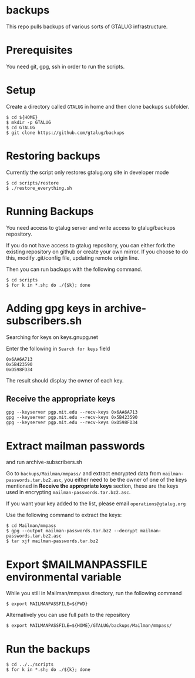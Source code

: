 backups
=======

This repo pulls backups of various sorts of GTALUG infrastructure.

# Prerequisites

You need git, gpg, ssh in order to run the scripts.

# Setup

Create a directory called `GTALUG` in home and then clone backups subfolder.

    $ cd ${HOME}
    $ mkdir -p GTALUG
    $ cd GTALUG
    $ git clone https://github.com/gtalug/backups

# Restoring backups

Currently the script only restores gtalug.org site in developer mode

    $ cd scripts/restore
    $ ./restore_everything.sh

# Running Backups

You need access to gtalug server and write access to gtalug/backups repository.

If you do not have access to gtalug repository, you can either fork the existing repository on github or create your own mirror. If you choose to do this, modify .git/config file, updating remote origin line.

Then you can run backups with the following command.

    $ cd scripts
    $ for k in *.sh; do ./{$k}; done

# Adding gpg keys in archive-subscribers.sh

Searching for keys on keys.gnupg.net

Enter the following in `Search for keys` field

    0x6AA6A713
    0x5B423590
    0xD598FD34


The result should display the owner of each key.

## Receive the appropriate keys

    gpg --keyserver pgp.mit.edu --recv-keys 0x6AA6A713
    gpg --keyserver pgp.mit.edu --recv-keys 0x5B423590
    gpg --keyserver pgp.mit.edu --recv-keys 0xD598FD34

# Extract mailman passwords
 and run archive-subscribers.sh

Go to   `backups/Mailman/mmpass/` and extract encrypted data from `mailman-passwords.tar.bz2.asc`, you either need to be the owner of one of the keys mentioned in **Receive the appropriate keys** section, these are the keys used in encrypting `mailman-passwords.tar.bz2.asc`.

If you want your key added to the list, please email `operations@gtalug.org`

Use the following command to extract the keys:

    $ cd Mailman/mmpass
    $ gpg --output mailman-passwords.tar.bz2 --decrypt mailman-passwords.tar.bz2.asc
    $ tar xjf mailman-passwords.tar.bz2

# Export $MAILMANPASSFILE environmental variable

While you still in Mailman/mmpass directory, run the following command

    $ export MAILMANPASSFILE=${PWD}

Alternatively you can use full path to the repository

    $ export MAILMANPASSFILE=${HOME}/GTALUG/backups/Mailman/mmpass/

# Run the backups

    $ cd ../../scripts
    $ for k in *.sh; do ./${k}; done


